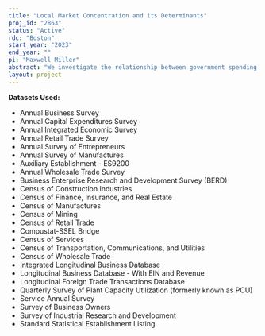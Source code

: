 ```yaml
---
title: "Local Market Concentration and its Determinants"
proj_id: "2863"
status: "Active"
rdc: "Boston"
start_year: "2023"
end_year: ""
pi: "Maxwell Miller"
abstract: "We investigate the relationship between government spending shocks and product-market concentration at the local level using data from the Longitudinal Business Database and the associated economic censuses from the Census Bureau. To estimate causal effects of local government spending, we exploit the fact that many federal spending programs to local areas depend on local population levels, and that local population is estimated with two different methodologies depending on whether the year is a Census or a non-Census year. Our preliminary findings suggest a permanent increase in local product-market concentration following positive shocks to government spending. We then develop a model in the spirit of Aghion and Howitt (1992) where competition discourages laggard firms from innovating but encourages neck-and-neck firms to innovate. Together with the effect of competition on the equilibrium industry structure, we provide the conditions under which a permanent increase in government spending leads to higher industry concentration. We then expect to show that these theoretical conditions hold in the data. Our results shed light on the unintended consequences of increased government spending, and its potential relationship to increasing concentration and profits in the United States."
layout: project
---
```


**Datasets Used:**

  - Annual Business Survey 
  - Annual Capital Expenditures Survey 
  - Annual Integrated Economic Survey 
  - Annual Retail Trade Survey 
  - Annual Survey of Entrepreneurs 
  - Annual Survey of Manufactures 
  - Auxiliary Establishment - ES9200 
  - Annual Wholesale Trade Survey 
  - Business Enterprise Research and Development Survey (BERD) 
  - Census of Construction Industries 
  - Census of Finance, Insurance, and Real Estate 
  - Census of Manufactures 
  - Census of Mining 
  - Census of Retail Trade 
  - Compustat-SSEL Bridge 
  - Census of Services 
  - Census of Transportation, Communications, and Utilities 
  - Census of Wholesale Trade 
  - Integrated Longitudinal Business Database 
  - Longitudinal Business Database - With EIN and Revenue 
  - Longitudinal Foreign Trade Transactions Database 
  - Quarterly Survey of Plant Capacity Utilization (formerly known as PCU) 
  - Service Annual Survey 
  - Survey of Business Owners 
  - Survey of Industrial Research and Development 
  - Standard Statistical Establishment Listing 

